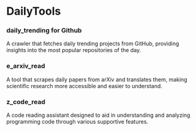 # DailyTools

### daily_trending for Github

A crawler that fetches daily trending projects from GitHub, providing insights into the most popular repositories of the day.

### e_arxiv_read

A tool that scrapes daily papers from arXiv and translates them, making scientific research more accessible and easier to understand.

### z_code_read

A code reading assistant designed to aid in understanding and analyzing programming code through various supportive features.

